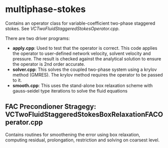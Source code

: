 # multiphase-stokes
Contains an operator class for variable-coefficient two-phase staggered stokes. See *VCTwoFluidStaggeredStokesOperator.cpp*.

There are two driver programs:
+ **apply.cpp**: Used to test that the operator is correct. This code applies the operator to user-defined network velocity, solvent velocity and pressure. The result is checked against the analytical solution to ensure the operator is 2nd order accurate.
+ **solver.cpp**: This solves the coupled two-phase system using a krylov method (GMRES). The krylov method requires the operator to be passed to it. 
+ **smooth.cpp**: This uses the stand-alone box relaxation scheme with gauss-seidel type iterations to solve the fluid equations

## FAC Precondioner Stragegy: VCTwoFluidStaggeredStokesBoxRelaxationFACOperator.cpp

Contains routines for smoothening the error using box relaxation, computing residual, prolongation, restriction and solving on coarsest level.
